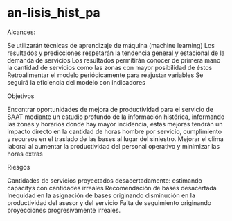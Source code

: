 # an-lisis_hist_pa

Alcances:

Se utilizarán técnicas de aprendizaje de máquina (machine learning)
Los resultados y predicciones respetarán la tendencia general y estacional de la demanda de servicios
Los resultados permitirán conocer de primera mano la cantidad de servicios como las zonas con mayor posibilidad de éstos
Retroalimentar el modelo periódicamente para reajustar variables
Se seguirá la eficiencia del modelo con indicadores


Objetivos

Encontrar oportunidades de mejora de productividad para el servicio de SAAT mediante un estudio profundo de la información histórica, informando las zonas y horarios donde hay mayor incidencia, éstas mejoras tendrán un impacto directo en la cantidad de horas hombre por servicio, cumplimiento y recursos en el traslado de las bases al lugar del siniestro.
Mejorar el clima laboral al aumentar la productividad del personal operativo y minimizar las horas extras


Riesgos

Cantidades de servicios proyectados desacertadamente: estimando capacitys con cantidades irreales
Recomendación de bases desacertada 
Inequidad en la asignación de bases originando disminución en la productividad del asesor y del servicio
Falta de seguimiento originando proyecciones progresivamente irreales.
